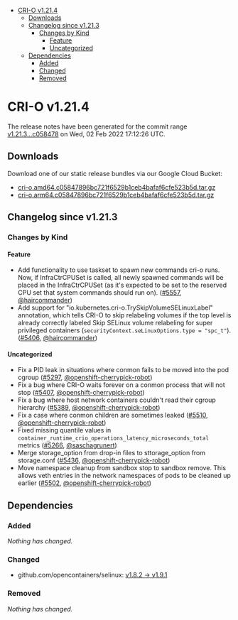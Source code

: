 - [CRI-O v1.21.4](#cri-o-v1214)
  - [Downloads](#downloads)
  - [Changelog since v1.21.3](#changelog-since-v1213)
    - [Changes by Kind](#changes-by-kind)
      - [Feature](#feature)
      - [Uncategorized](#uncategorized)
  - [Dependencies](#dependencies)
    - [Added](#added)
    - [Changed](#changed)
    - [Removed](#removed)

# CRI-O v1.21.4

The release notes have been generated for the commit range
[v1.21.3...c058478](https://github.com/cri-o/cri-o/compare/v1.21.3...c05847896bc721f6529b1ceb4bafaf6cfe523b5d) on Wed, 02 Feb 2022 17:12:26 UTC.

## Downloads

Download one of our static release bundles via our Google Cloud Bucket:

- [cri-o.amd64.c05847896bc721f6529b1ceb4bafaf6cfe523b5d.tar.gz](https://storage.googleapis.com/k8s-conform-cri-o/artifacts/cri-o.amd64.c05847896bc721f6529b1ceb4bafaf6cfe523b5d.tar.gz)
- [cri-o.arm64.c05847896bc721f6529b1ceb4bafaf6cfe523b5d.tar.gz](https://storage.googleapis.com/k8s-conform-cri-o/artifacts/cri-o.arm64.c05847896bc721f6529b1ceb4bafaf6cfe523b5d.tar.gz)

## Changelog since v1.21.3

### Changes by Kind

#### Feature
 - Add functionality to use taskset to spawn new commands cri-o runs. Now, if InfraCtrCPUSet is called, all newly spawned commands will be placed in the InfraCtrCPUSet (as it's expected to be set to the reserved CPU set that system commands should run on). ([#5557](https://github.com/cri-o/cri-o/pull/5557), [@haircommander](https://github.com/haircommander))
 - Add support for "io.kubernetes.cri-o.TrySkipVolumeSELinuxLabel" annotation, which tells CRI-O to skip relabeling volumes if the top level is already correctly labeled
  Skip SELinux volume relabeling for super privileged containers (`securityContext.seLinuxOptions.type = "spc_t"`). ([#5406](https://github.com/cri-o/cri-o/pull/5406), [@haircommander](https://github.com/haircommander))

#### Uncategorized
 - Fix a PID leak in situations where conmon fails to be moved into the pod cgroup ([#5297](https://github.com/cri-o/cri-o/pull/5297), [@openshift-cherrypick-robot](https://github.com/openshift-cherrypick-robot))
 - Fix a bug where CRI-O waits forever on a conmon process that will not stop ([#5407](https://github.com/cri-o/cri-o/pull/5407), [@openshift-cherrypick-robot](https://github.com/openshift-cherrypick-robot))
 - Fix a bug where host network containers couldn't read their cgroup hierarchy ([#5389](https://github.com/cri-o/cri-o/pull/5389), [@openshift-cherrypick-robot](https://github.com/openshift-cherrypick-robot))
 - Fix a case where conmon children are sometimes leaked ([#5510](https://github.com/cri-o/cri-o/pull/5510), [@openshift-cherrypick-robot](https://github.com/openshift-cherrypick-robot))
 - Fixed missing quantile values in `container_runtime_crio_operations_latency_microseconds_total` metrics ([#5266](https://github.com/cri-o/cri-o/pull/5266), [@saschagrunert](https://github.com/saschagrunert))
 - Merge storage_option from drop-in files to sttorage_option from storage.conf ([#5436](https://github.com/cri-o/cri-o/pull/5436), [@openshift-cherrypick-robot](https://github.com/openshift-cherrypick-robot))
 - Move namespace cleanup from sandbox stop to sandbox remove. This allows veth entries in the network namespaces of pods to be cleaned up earlier ([#5502](https://github.com/cri-o/cri-o/pull/5502), [@openshift-cherrypick-robot](https://github.com/openshift-cherrypick-robot))

## Dependencies

### Added
_Nothing has changed._

### Changed
- github.com/opencontainers/selinux: [v1.8.2 → v1.9.1](https://github.com/opencontainers/selinux/compare/v1.8.2...v1.9.1)

### Removed
_Nothing has changed._
